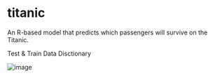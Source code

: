 # titanic
An R-based model that predicts which passengers will survive on the Titanic.

Test & Train Data Disctionary

![image](https://github.com/garynsol/titanic/assets/76223170/91c80bf0-8742-4f70-8073-276bb8e8b4c3)


